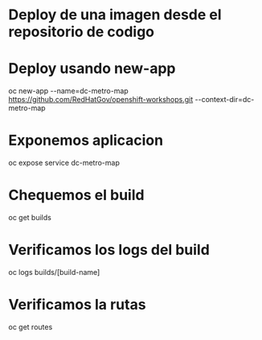 # Deploy de una imagen desde el repositorio de codigo

# Deploy usando new-app
oc new-app --name=dc-metro-map https://github.com/RedHatGov/openshift-workshops.git --context-dir=dc-metro-map

# Exponemos aplicacion
oc expose service dc-metro-map

# Chequemos el build
oc get builds

# Verificamos los logs del build
oc logs builds/[build-name]

# Verificamos la rutas
oc get routes

